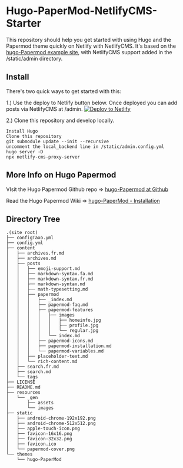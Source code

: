# Hugo-PaperMod-NetlifyCMS-Starter

This repository should help you get started with using Hugo and the Papermod theme quickly on Netlify with NetlifyCMS.  It's based on the [hugo-Papermod example site](https://github.com/adityatelange/hugo-PaperMod), with NetlifyCMS support added in the /static/admin directory.  

## Install

There's two quick ways to get started with this:

1.) Use the deploy to Netlify button below. Once deployed you can add posts via NetlifyCMS at /admin.
[![Deploy to Netlify](https://www.netlify.com/img/deploy/button.svg)](https://app.netlify.com/start/deploy?repository=https://github.com/cjreinhardt/Hugo-PaperMod-NetlifyCMS-Starter)

2.) Clone this repository and develop locally.
```
Install Hugo
Clone this repository
git submodule update --init --recursive
uncomment the local_backend line in /static/admin.config.yml
hugo server -D 
npx netlify-cms-proxy-server
```

## More Info on Hugo Papermod

VIsit the Hugo Papermod Github repo => [hugo-Papermod at Github](https://github.com/adityatelange/hugo-PaperMod)

Read the Hugo Papermod Wiki => [hugo-PaperMod - Installation](https://github.com/adityatelange/hugo-PaperMod/wiki/Installation)

## Directory Tree

```
.(site root)
├── configTaxo.yml
├── config.yml
├── content
│   ├── archives.fr.md
│   ├── archives.md
│   ├── posts
│   │   ├── emoji-support.md
│   │   ├── markdown-syntax.fa.md
│   │   ├── markdown-syntax.fr.md
│   │   ├── markdown-syntax.md
│   │   ├── math-typesetting.md
│   │   ├── papermod
│   │   │   ├── _index.md
│   │   │   ├── papermod-faq.md
│   │   │   ├── papermod-features
│   │   │   │   ├── images
│   │   │   │   │   ├── homeinfo.jpg
│   │   │   │   │   ├── profile.jpg
│   │   │   │   │   └── regular.jpg
│   │   │   │   └── index.md
│   │   │   ├── papermod-icons.md
│   │   │   ├── papermod-installation.md
│   │   │   └── papermod-variables.md
│   │   ├── placeholder-text.md
│   │   └── rich-content.md
│   ├── search.fr.md
│   ├── search.md
│   └── tags
├── LICENSE
├── README.md
├── resources
│   └── _gen
│       ├── assets
│       └── images
├── static
│   ├── android-chrome-192x192.png
│   ├── android-chrome-512x512.png
│   ├── apple-touch-icon.png
│   ├── favicon-16x16.png
│   ├── favicon-32x32.png
│   ├── favicon.ico
│   └── papermod-cover.png
└── themes
    └── hugo-PaperMod
```
